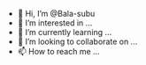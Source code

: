 - 👋 Hi, I’m @Bala-subu
- 👀 I’m interested in ...
- 🌱 I’m currently learning ...
- 💞️ I’m looking to collaborate on ...
- 📫 How to reach me ...

<!---
Bala-subu/Bala-subu is a ✨ special ✨ repository because its `README.md` (this file) appears on your GitHub profile.
You can click the Preview link to take a look at your changes.
oookkkk

--->
